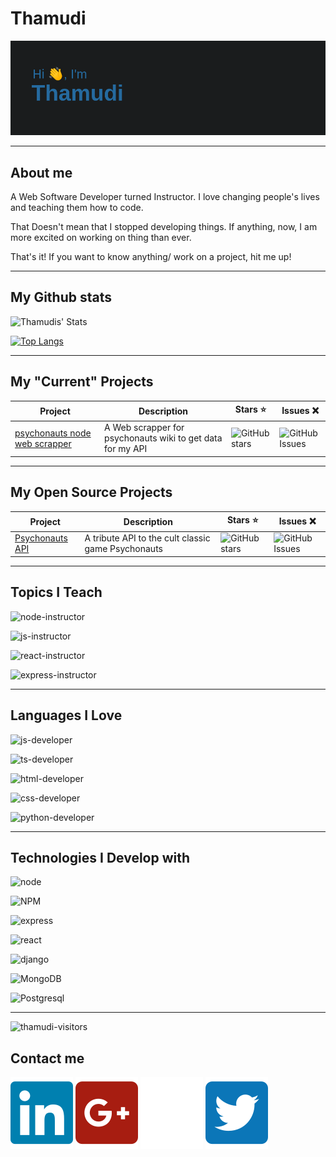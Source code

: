 # Thamudi

![header img here](./images/header.png)

___

## About me

A Web Software Developer turned Instructor. I love changing people's lives and teaching them how to code.

That Doesn't mean that I stopped developing things. If anything, now, I am more excited on working on thing than ever.

That's it! If you want to know anything/ work on a project, hit me up!

___

## My Github stats

![Thamudis' Stats](https://github-readme-stats.vercel.app/api?username=thamudi&show_icons=true&title_color=0b76b8&text_color=f5f5f5&bg_color=1a1c1d&icon_color=0b76b8&hide_border=true)

[![Top Langs](https://github-readme-stats.vercel.app/api/top-langs/?username=thamudi&layout=compact&title_color=0b76b8&text_color=f5f5f5&bg_color=1a1c1d&icon_color=0b76b8&hide_border=true)](https://github.com/anuraghazra/github-readme-stats)

___

## My "Current" Projects

| Project | Description | Stars :star: | Issues ❌ |
| ------- | ----------- | ------------ | --------- |
| [psychonauts node web scrapper](https://github.com/thamudi/psychonauts-node-web-scrapper) | A Web scrapper for psychonauts wiki to get data for my API | ![GitHub stars](https://img.shields.io/github/stars/thamudi/psychonauts-node-web-scrapper) | ![GitHub Issues](https://img.shields.io/github/issues/thamudi/psychonauts-node-web-scrapper) |

___

## My Open Source Projects

| Project | Description | Stars :star: | Issues ❌ |
| ------- | ----------- | ------------ | --------- |
| [Psychonauts API](https://github.com/thamudi/psychonauts-api) | A tribute API to the cult classic game Psychonauts | ![GitHub stars](https://img.shields.io/github/stars/thamudi/psychonauts-api) | ![GitHub Issues](https://img.shields.io/github/issues/thamudi/psychonauts-api) |
___

## Topics I Teach

![node-instructor](https://img.shields.io/badge/Instructor-Node-informational?style=flat&logo=node.jslogoColor=white&color=025800)

![js-instructor](https://img.shields.io/badge/Instructor-JavaScript-informational?style=flat&logo=javascript&logoColor=white&color=f7df1c)

![react-instructor](https://img.shields.io/badge/Instructor-ReactJS-informational?style=flat&logo=react&logoColor=white&color=61dafb)

![express-instructor](https://img.shields.io/badge/Instructor-ExpressJS-informational?style=flat&logo=express&logoColor=white&color=white)

___

## Languages I Love

![js-developer](https://img.shields.io/badge/Developer-JavaScript-informational?style=flat&logo=javascript&logoColor=white&color=f7df1c)

![ts-developer](https://img.shields.io/badge/Developer-Typescript-informational?style=flat&logo=typescript&logoColor=white&color=2f74c0)

![html-developer](https://img.shields.io/badge/Developer-HTML-informational?style=flat&logo=html5&logoColor=white&color=dc4a27)

![css-developer](https://img.shields.io/badge/Developer-CSS-informational?style=flat&logo=css-wizardry&logoColor=white&color=264bdc)

![python-developer](https://img.shields.io/badge/Developer-Python-informational?style=flat&logo=python-wizardry&logoColor=white&color=004daa)

___

## Technologies I Develop with

![node](https://img.shields.io/badge/Developer-Node-informational?style=flat&logo=nodejs&logoColor=white&color=025800)

![NPM](https://img.shields.io/badge/Developer-npm-informational?style=flat&logo=npm&logoColor=white&color=d94343)

![express](https://img.shields.io/badge/Developer-ExpressJS-informational?style=flat&logo=express&logoColor=white&color=white)

![react](https://img.shields.io/badge/Developer-ReactJS-informational?style=flat&logo=react&logoColor=white&color=61dafb)

![django](https://img.shields.io/badge/Developer-Django-informational?style=flat&logo=django&logoColor=white&color=0c4b33)

![MongoDB](https://img.shields.io/badge/Developer-Mongo-informational?style=flat&logo=mongodb&logoColor=white&color=13aa52)

![Postgresql](https://img.shields.io/badge/Developer-postgres-informational?style=flat&logo=Postgresql&logoColor=white&color=2f6792)

___

![thamudi-visitors](https://visitor-badge.glitch.me/badge?flat=true&page_id=thamudi.thamudi)

## Contact me

[![thamudi-linked-in](./images/linkedin.svg)](https://www.linkedin.com/in/tamim-hamoudi)
[![thamudi-linked-in](./images/google-plus.svg)](https://tamim.hamoudi@gmail.com)
[![thamudi-linked-in](./images/dev.svg)](https://dev.to/thamudi)
[![thamudi-linked-in](./images/twitter.svg)](https://twitter.com/thamudi93)
